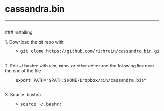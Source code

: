 # cassandra.bin
---
<br>
### Installing


<sp>1. Download the git repo with:
<pre>
    > git clone https://github.com/richrein/cassandra.bin.git
</pre>

<br>2. Edit ~/.bashrc with vim, nano, or other editor and the following line near the end of the file:
<pre>
    export PATH="$PATH:$HOME/Dropbox/bin/cassandra.bin"
</pre>

<br>
3. Source .bashrc
<pre>
    > source ~/.bashrc
</pre>
